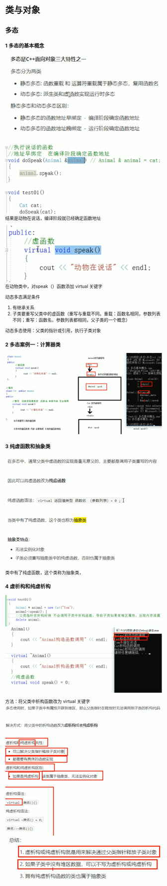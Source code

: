 # 类与对象

## 多态

### 1 多态的基本概念

![1](images/2022-05-31-08-29-40.png)  

![2](images/2022-05-31-08-38-12.png)  
结果是动物在说话，编译阶段就已经确定函数地址  

![3](images/2022-05-31-08-39-07.png)  
在动物类中，对speak（）函数添加 virtual 关键字  

动态多态满足条件

1. 有继承关系  
2. 子类要重写父类中的虚函数（重写与重载不同。重载：函数名相同，参数列表不同；重写：函数名，参数列表都相同，父子类的一个概念） 

动态多态使用：父类的指针或引用，执行子类对象  

### 2 多态案例一：计算器类

![4](images/2022-05-31-09-00-28.png)  

### 3 纯虚函数和抽象类

![5](images/2022-05-31-09-32-47.png)  

类中有了纯虚函数，这个类称为抽象类，  

### 4 虚析构和纯虚析构

![6](images/2022-05-31-10-00-50.png)  
![7](images/2022-05-31-10-01-27.png)  

方法：将父类中析构函数改为 virtual 关键字  
![8](images/2022-05-31-10-05-57.png)  
![9](images/2022-05-31-10-06-29.png)